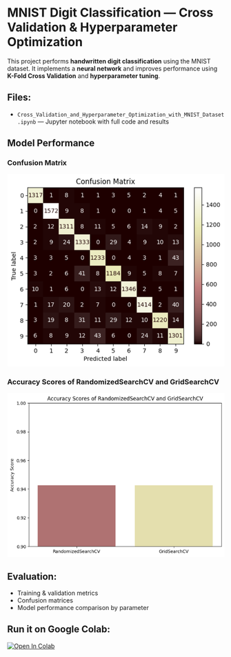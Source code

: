 #  MNIST Digit Classification — Cross Validation & Hyperparameter Optimization


This project performs **handwritten digit classification** using the MNIST dataset. It implements a **neural network** and improves performance using **K-Fold Cross Validation** and **hyperparameter tuning**.

## Files:
-  `Cross_Validation_and_Hyperparameter_Optimization_with_MNIST_Dataset.ipynb` — Jupyter notebook with full code and results

##  Model Performance

### Confusion Matrix
![Confusion Matrix](images/Confusion%20Matrix.png)

### Accuracy Scores of RandomizedSearchCV and GridSearchCV
![Accuracy Scores](images/Accuracy%20Scores%20of%20RandomizedSearchCV%20and%20GridSearchCV.png)

## Evaluation:
- Training & validation metrics
- Confusion matrices
- Model performance comparison by parameter

## Run it on Google Colab:
[![Open In Colab](https://colab.research.google.com/assets/colab-badge.svg)](https://colab.research.google.com/drive/1Aunzw0lfiZi8pc6YJzav3UzpDGa73FKN)
